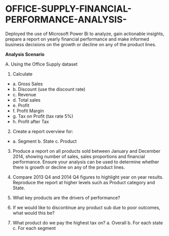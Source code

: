 # OFFICE-SUPPLY-FINANCIAL-PERFORMANCE-ANALYSIS-
Deployed the use of Microsoft Power Bi to analyze, gain actionable insights, prepare a report on yearly financial performance and make informed business decisions on the growth or decline on any of the product lines.  

**Analysis Scenario**
 
A. Using the Office Supply dataset
1. Calculate 
* a. Gross Sales 
* b. Discount (use the discount rate) 
* c. Revenue 
* d. Total sales 
* e. Profit
* f. Profit Margin 
* g. Tax on Profit (tax rate 5%)
* h. Profit after Tax 

2. Create a report overview for: 
* a. Segment b. State c. Product 

3. Produce a report on all products sold between January and December 2014, showing number of sales, sales proportions and financial performance. Ensure your analysis can be used to determine whether there is growth or decline on any of the product lines. 

4. Compare 2013 Q4 and 2014 Q4 figures to highlight year on year results. Reproduce the report at higher levels such as Product category and State. 
5. What key products are the drivers of performance? 
6. If we would like to discontinue any product sub due to poor outcomes, what would this be? 
7. What product do we pay the highest tax on? a. Overall b. For each state c. For each segment  
 
